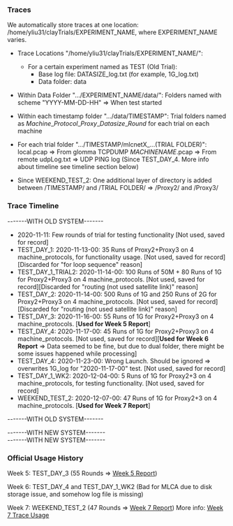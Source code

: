### Traces
We automatically store traces at one location: /home/yliu31/clayTrials/EXPERIMENT_NAME, where EXPERIMENT_NAME varies.

- Trace Locations "/home/yliu31/clayTrials/EXPERIMENT_NAME/":
    - For a certain experiment named as TEST (Old Trial):
        - Base log file: DATASIZE_log.txt (for example, 1G_log.txt)
        - Data folder: data

- Within Data Folder ".../EXPERIMENT_NAME/data/":
Folders named with scheme "YYYY-MM-DD-HH" => When test started

- Within each timestamp folder ".../data/TIMESTAMP":
Trial folders named as _Machine_\__Protocol_\__Proxy_\__Datasize_\__Round_ for each trial on each machine

- For each trial folder ".../TIMESTAMP/mlcnetX_...(TRIAL FOLDER)":
local.pcap => From glomma TCPDUMP
_MACHINENAME_.pcap => From remote
udpLog.txt => UDP PING log (Since TEST_DAY_4. More info about timeline see timeline section below) 

- Since WEEKEND_TEST_2:
One additional layer of directory is added between /TIMESTAMP/ and /TRIAL FOLDER/ => /Proxy2/ and /Proxy3/

### Trace Timeline
-------WITH OLD SYSTEM-------

- 2020-11-11: Few rounds of trial for testing functionality [Not used, saved for record]   
- TEST_DAY_1: 2020-11-13-00: 35 Runs of Proxy2+Proxy3 on 4 machine_protocols, for functionality usage. [Not used, saved for record][Discarded for "for loop sequence" reason]   
- TEST_DAY_1_TRIAL2: 2020-11-14-00: 100 Runs of 50M + 80 Runs of 1G for Proxy2+Proxy3 on 4 machine_protocols. [Not used, saved for record][Discarded for "routing (not used satellite link)" reason]   
- TEST_DAY_2: 2020-11-14-00: 500 Runs of 1G and 250 Runs of 2G for Proxy2+Proxy3 on 4 machine_protocols. [Not used, saved for record][Discarded for "routing (not used satellite link)" reason]   
- TEST_DAY_3: 2020-11-16-00: 55 Runs of 1G for Proxy2+Proxy3 on 4 machine_protocols. [**Used for Week 5 Report**]
- TEST_DAY_4: 2020-11-17-00: 45 Runs of 1G for Proxy2+Proxy3 on 4 machine_protocols. [Not used, saved for record][**Used for Week 6 Report** => Data seemed to be fine, but due to dual folder, there might be some issues happened while processing]
- TEST_DAY_4: 2020-11-23-00: Wrong Launch. Should be ignored => overwrites 1G_log for "2020-11-17-00" test. [Not used, saved for record]
- TEST_DAY_1_WK2: 2020-12-04-00: 5 Runs of 1G for Proxy2+3 on 4 machine_protocols, for testing functionality. [Not used, saved for record]
- WEEKEND_TEST_2: 2020-12-07-00: 47 Runs of 1G for Proxy2+3 on 4 machine_protocols. [**Used for Week 7 Report**]
   
-------WITH OLD SYSTEM-------

-------WITH NEW SYSTEM-------   
-------WITH NEW SYSTEM-------

### Official Usage History
Week 5:
TEST_DAY_3 (55 Rounds => [Week 5 Report](notes/TCP_Nov_18th.pdf))

Week 6:
TEST_DAY_4 and TEST_DAY_1_WK2 (Bad for MLCA due to disk storage issue, and somehow log file is missing)

Week 7:
WEEKEND_TEST_2 (47 Rounds => [Week 7 Report](notes/TCP_Dec_9.pdf))
More info: [Week 7 Trace Usage](notes/Week7_Trace_README.md)

